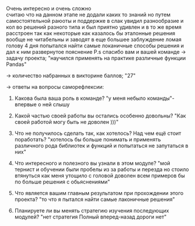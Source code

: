 Очень интересно и  очень  сложно  
считаю что  на  данном  этапе не додали каких  то   знаний 
но путем  самостоятельной раюоты и  поддержке в  слак  увидил   разнообразие  и кол во решений разного типа и  был приятно удивлен и  в то же  время расстроен  так как некоторые  как казалось бы  эталонные  решения  вообще не  читабельны и заводят в еще  большее заблуждение
ломая голову  4  дня  попытался найти  самые локаничные способы решения и дал к ним  развернутое пояснение
P.s спасибо вам и  вашей команде
→ задачу проекта; "научился  применять  на   практике  различные функции  Pandas"

→ количество набранных в викторине баллов; "27"

→ ответы на вопросы саморефлексии:

1. Какова была ваша роль в команде? "у меня небыло  команды"-впервые о ней  слышу

2. Какой частью своей работы вы остались особенно довольны? "Как  своей  работой  могу быть не  доволен )))"

3. Что не получилось сделать так, как хотелось? Над чем ещё стоит поработать? "хотелось  бы больше понимать  и  применять  различного  рода библиотек и  функций и  попытаться  не запутаться в  них"

4. Что интересного и полезного вы узнали в этом модуле? "мой  тернист и   обучении  были  пробелы из за  работы  и перезда но  стоило  втянуться  как  меня утощило с  головой доволен  всем  примеров  бы   по больше  решения  с  обьяснениями"

5. Что является вашим главным результатом при прохождении этого проекта? "то что  я  пытался  найти самые  лаконичные решения"

6. Планируете ли вы менять стратегию изучения последующих модулей? "нет  стратегия Полный  вперед-назад дороги нет"
